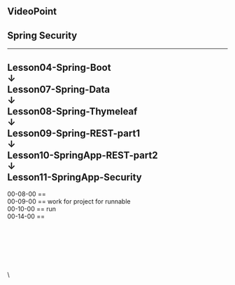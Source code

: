 
VideoPoint
---
Spring Security
---
---
Lesson04-Spring-Boot  
↓  
Lesson07-Spring-Data  
↓  
Lesson08-Spring-Thymeleaf  
↓  
Lesson09-Spring-REST-part1  
↓  
Lesson10-SpringApp-REST-part2  
↓  
**Lesson11-SpringApp-Security**   
---  

00-08-00 ==   
00-09-00 == work for project for runnable  
00-10-00 == run  
00-14-00 ==  


















\
\
\
\
\
\
\


